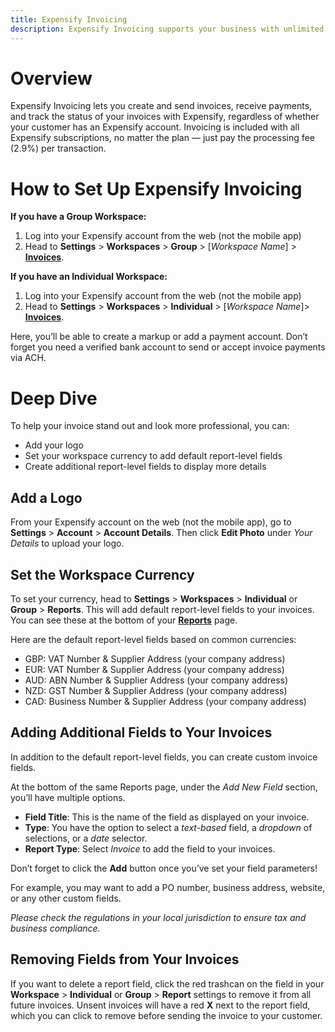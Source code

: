 ```yaml
---
title: Expensify Invoicing
description: Expensify Invoicing supports your business with unlimited invoice sending and receiving, payments, and status tracking in one single location.
---
```

# Overview
Expensify Invoicing lets you create and send invoices, receive payments, and track the status of your invoices with Expensify, regardless of whether your customer has an Expensify account. Invoicing is included with all Expensify subscriptions, no matter the plan — just pay the processing fee (2.9%) per transaction.

# How to Set Up Expensify Invoicing

**If you have a Group Workspace:**

1. Log into your Expensify account from the web (not the mobile app) 
3. Head to **Settings** > **Workspaces** > **Group** > [_Workspace Name_] > [**Invoices**](https://expensify.com/policy?param={"policyID":"20AB6A03EB9CE54D"}#invoices).

**If you have an Individual Workspace:**

1. Log into your Expensify account from the web (not the mobile app) 
2. Head to **Settings** > **Workspaces** > **Individual** > [_Workspace Name_]> [**Invoices**](https://expensify.com/policy?param={"policyID":"BD5FB746D3B220D6"}#invoices).

Here, you’ll be able to create a markup or add a payment account. Don’t forget you need a verified bank account to send or accept invoice payments via ACH.

# Deep Dive

To help your invoice stand out and look more professional, you can: 

- Add your logo
- Set your workspace currency to add default report-level fields
- Create additional report-level fields to display more details

## Add a Logo

From your Expensify account on the web (not the mobile app), go to **Settings** > **Account** > **Account Details**. Then click **Edit Photo** under _Your Details_ to upload your logo.

## Set the Workspace Currency

To set your currency, head to **Settings** > **Workspaces** > **Individual** or **Group** > **Reports**. This will add default report-level fields to your invoices.  You can see these at the bottom of your [**Reports**](https://expensify.com/reports) page. 

Here are the default report-level fields based on common currencies:

- GBP: VAT Number & Supplier Address (your company address)
- EUR: VAT Number & Supplier Address (your company address)
- AUD: ABN Number & Supplier Address (your company address)
- NZD: GST Number & Supplier Address (your company address)
- CAD: Business Number & Supplier Address (your company address)

## Adding Additional Fields to Your Invoices

In addition to the default report-level fields, you can create custom invoice fields.

At the bottom of the same Reports page, under the _Add New Field_ section, you’ll have multiple options. 

- **Field Title**: This is the name of the field as displayed on your invoice.
- **Type**: You have the option to select a _text-based_ field, a _dropdown_ of selections, or a _date_ selector.
- **Report Type**: Select _Invoice_ to add the field to your invoices.

Don’t forget to click the **Add** button once you’ve set your field parameters!

For example, you may want to add a PO number, business address, website, or any other custom fields.

_Please check the regulations in your local jurisdiction to ensure tax and business compliance._

## Removing Fields from Your Invoices

If you want to delete a report field, click the red trashcan on the field in your **Workspace** > **Individual** or **Group** > **Report** settings to remove it from all future invoices. Unsent invoices will have a red **X** next to the report field, which you can click to remove before sending the invoice to your customer.
